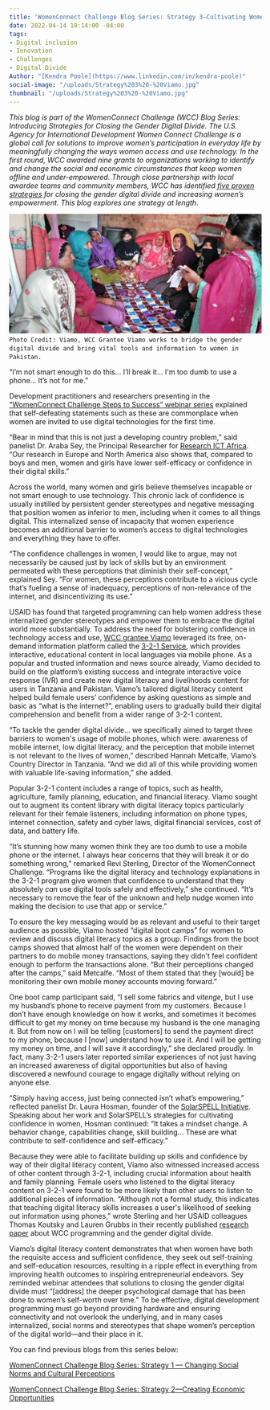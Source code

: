 ```yaml
---
title: 'WomenConnect Challenge Blog Series: Strategy 3—Cultivating Women’s Confidence'
date: 2022-04-14 10:14:00 -04:00
tags:
- Digital inclusion
- Innovation
- Challenges
- Digital Divide
Author: "[Kendra Poole](https://www.linkedin.com/in/kendra-poole)"
social-image: "/uploads/Strategy%203%20-%20Viamo.jpg"
thumbnail: "/uploads/Strategy%203%20-%20Viamo.jpg"
---
```


*This blog is part of the WomenConnect Challenge (WCC) Blog Series: Introducing Strategies for Closing the Gender Digital Divide. The U.S. Agency for International Development Women Connect Challenge is a global call for solutions to improve women’s participation in everyday life by meaningfully changing the ways women access and use technology. In the first round, WCC awarded nine grants to organizations working to identify and change the social and economic circumstances that keep women offline and under-empowered. Through close partnership with local awardee teams and community members, WCC has identified [five proven strategies](https://womenconnectchallenge.s3.amazonaws.com/media/uploads/proven_strategies_digitalgenderdivide_final.pdf) for closing the gender digital divide and increasing women’s empowerment. This blog explores one strategy at length*.

![Strategy 3 - Viamo.jpg](/uploads/Strategy%203%20-%20Viamo.jpg)`Photo Credit: Viamo, WCC Grantee Viamo works to bridge the gender digital divide and bring vital tools and information to women in Pakistan.`

“I’m not smart enough to do this… I’ll break it… I'm too dumb to use a phone… It’s not for me.”

Development practitioners and researchers presenting in the [“WomenConnect Challenge Steps to Success” webinar series](https://www.youtube.com/playlist?list=PLd1A49D9AiwWfqIuMDKK5BJnAnhVwTOgH) explained that self-defeating statements such as these are commonplace when women are invited to use digital technologies for the first time.

“Bear in mind that this is not just a developing country problem,” said panelist Dr. Araba Sey, the Principal Researcher for [Research ICT Africa](https://researchictafrica.net/). “Our research in Europe and North America also shows that, compared to boys and men, women and girls have lower self-efficacy or confidence in their digital skills.”

Across the world, many women and girls believe themselves incapable or not smart enough to use technology. This chronic lack of confidence is usually instilled by persistent gender stereotypes and negative messaging that position women as inferior to men, including when it comes to all things digital. This internalized sense of incapacity that women experience becomes an additional barrier to women’s access to digital technologies and everything they have to offer.

<!--more-->

“The confidence challenges in women, I would like to argue, may not necessarily be caused just by lack of skills but by an environment permeated with these perceptions that diminish their self-concept,” explained Sey. “For women, these perceptions contribute to a vicious cycle that’s fueling a sense of inadequacy, perceptions of non-relevance of the internet, and disincentivizing its use.”

USAID has found that targeted programming can help women address these internalized gender stereotypes and empower them to embrace the digital world more substantially. To address the need for bolstering confidence in technology access and use, [WCC grantee Viamo](https://womenconnectchallenge.s3.amazonaws.com/media/uploads/viamo_factsheet.pdf) leveraged its free, on-demand information platform called the [3-2-1 Service](https://www.viamo.io/services/3-2-1/), which provides interactive, educational content in local languages via mobile phone. As a popular and trusted information and news source already, Viamo decided to build on the platform’s existing success and integrate interactive voice response (IVR) and create new digital literacy and livelihoods content for users in Tanzania and Pakistan. Viamo’s tailored digital literacy content helped build female users’ confidence by asking questions as simple and basic as “what is the internet?”, enabling users to gradually build their digital comprehension and benefit from a wider range of 3-2-1 content.

“To tackle the gender digital divide… we specifically aimed to target three barriers to women's usage of mobile phones, which were: awareness of mobile internet, low digital literacy, and the perception that mobile internet is not relevant to the lives of women,” described Hannah Metcalfe, Viamo’s Country Director in Tanzania. “And we did all of this while providing women with valuable life-saving information,” she added.

Popular 3-2-1 content includes a range of topics, such as health, agriculture, family planning, education, and financial literacy. Viamo sought out to augment its content library with digital literacy topics particularly relevant for their female listeners, including information on phone types, internet connection, safety and cyber laws, digital financial services, cost of data, and battery life.

“It’s stunning how many women think they are too dumb to use a mobile phone or the internet. I always hear concerns that they will break it or do something wrong,” remarked Revi Sterling, Director of the WomenConnect Challenge. “Programs like the digital literacy and technology explanations in the 3-2-1 program give women that confidence to understand that they absolutely *can* use digital tools safely and effectively,” she continued. “It’s necessary to remove the fear of the unknown and help nudge women into making the decision to use that app or service.”

To ensure the key messaging would be as relevant and useful to their target audience as possible, Viamo hosted “digital boot camps” for women to review and discuss digital literacy topics as a group. Findings from the boot camps showed that almost half of the women were dependent on their partners to do mobile money transactions, saying they didn't feel confident enough to perform the transactions alone. “But their perceptions changed after the camps,” said Metcalfe. “Most of them stated that they \[would\] be monitoring their own mobile money accounts moving forward.”

One boot camp participant said, “I sell some fabrics and *vitenge*, but I use my husband’s phone to receive payment from my customers. Because I don’t have enough knowledge on how it works, and sometimes it becomes difficult to get my money on time because my husband is the one managing it. But from now on I will be telling \[customers\] to send the payment direct to my phone, because I \[now\] understand how to use it. And I will be getting my money on time, and I will save it accordingly,” she declared proudly. In fact, many 3-2-1 users later reported similar experiences of not just having an increased awareness of digital opportunities but also of having discovered a newfound courage to engage digitally without relying on anyone else.

“Simply having access, just being connected isn’t what’s empowering,” reflected panelist Dr. Laura Hosman, founder of the [SolarSPELL Initiative](https://solarspell.org/). Speaking about her work and SolarSPELL’s strategies for cultivating confidence in women, Hosman continued: “It takes a mindset change. A behavior change, capabilities change, skill building… These are what contribute to self-confidence and self-efficacy.”

Because they were able to facilitate building up skills and confidence by way of their digital literacy content, Viamo also witnessed increased access of other content through 3-2-1, including crucial information about health and family planning. Female users who listened to the digital literacy content on 3-2-1 were found to be more likely than other users to listen to additional pieces of information. “Although not a formal study, this indicates that teaching digital literacy skills increases a user's likelihood of seeking out information using phones,” wrote Sterling and her USAID colleagues Thomas Koutsky and Lauren Grubbs in their recently published [research paper](https://papers.ssrn.com/sol3/papers.cfm?abstract_id=3749643) about WCC programming and the gender digital divide.

Viamo’s digital literacy content demonstrates that when women have both the requisite access and sufficient confidence, they seek out self-training and self-education resources, resulting in a ripple effect in everything from improving health outcomes to inspiring entrepreneurial endeavors. Sey reminded webinar attendees that solutions to closing the gender digital divide must “\[address\] the deeper psychological damage that has been done to women’s self-worth over time.” To be effective, digital development programming must go beyond providing hardware and ensuring connectivity and not overlook the underlying, and in many cases internalized, social norms and stereotypes that shape women’s perception of the digital world—and their place in it.

You can find previous blogs from this series below:

[WomenConnect Challenge Blog Series: Strategy 1 — Changing Social Norms and Cultural Perceptions](https://dai-global-digital.com/womenconnect-challenge-blog-series-strategy-1-changing-social-norms-and-cultural-perceptions.html)

[WomenConnect Challenge Blog Series: Strategy 2—Creating Economic Opportunities](https://dai-global-digital.com/womenconnect-challenge-blog-series-strategy-2-creating-economic-opportunities.html)